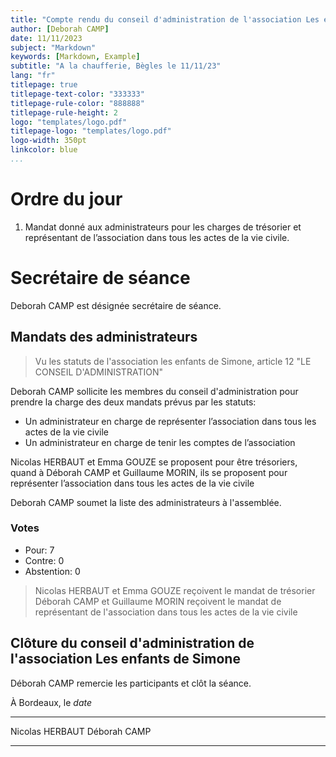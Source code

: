 ```yaml
---
title: "Compte rendu du conseil d'administration de l'association Les enfants de Simone"
author: [Deborah CAMP]
date: 11/11/2023
subject: "Markdown"
keywords: [Markdown, Example]
subtitle: "A la chaufferie, Bègles le 11/11/23"
lang: "fr"
titlepage: true
titlepage-text-color: "333333"
titlepage-rule-color: "888888"
titlepage-rule-height: 2
logo: "templates/logo.pdf"
titlepage-logo: "templates/logo.pdf"
logo-width: 350pt
linkcolor: blue
...
```


# Ordre du jour #

1. Mandat donné aux administrateurs pour les charges de trésorier et représentant de l’association dans tous les actes de la vie civile.

# Secrétaire de séance #

Deborah CAMP est désignée secrétaire de séance.

## Mandats des administrateurs ##

> Vu les statuts de l'association les enfants de Simone, article 12 "LE CONSEIL D'ADMINISTRATION"

Deborah CAMP sollicite les membres du conseil d'administration pour prendre la charge des deux mandats prévus par les statuts:

* Un administrateur en charge de représenter l’association dans tous les actes de la vie civile
* Un administrateur en charge de tenir les comptes de l’association

Nicolas HERBAUT et Emma GOUZE se proposent pour être trésoriers, quand à Déborah CAMP et Guillaume MORIN, ils se proposent pour représenter l’association dans tous les actes de la vie civile

Deborah CAMP soumet la liste des administrateurs à l'assemblée.

### Votes ###

* Pour: 7
* Contre: 0
* Abstention: 0

> Nicolas HERBAUT et Emma GOUZE reçoivent le mandat de trésorier
> Déborah CAMP et Guillaume MORIN reçoivent le mandat de représentant de l'association dans tous les actes de la vie civile

## Clôture du conseil d'administration de l'association Les enfants de Simone

Déborah CAMP remercie les participants et clôt la séance.

À Bordeaux, le $date$

---------------------- ------------------------------------------- -------------------
Nicolas HERBAUT                                                        Déborah CAMP
----------------------- ------------------------------------------ -------------------


